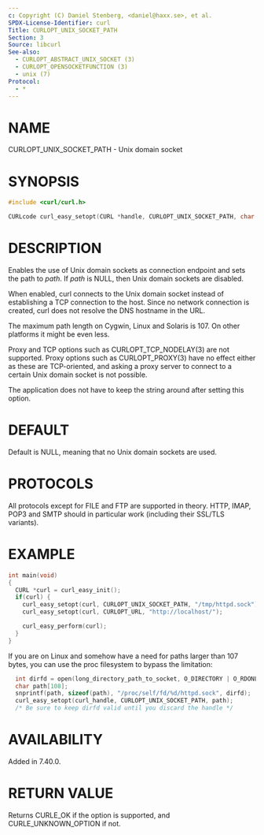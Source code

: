 ```yaml
---
c: Copyright (C) Daniel Stenberg, <daniel@haxx.se>, et al.
SPDX-License-Identifier: curl
Title: CURLOPT_UNIX_SOCKET_PATH
Section: 3
Source: libcurl
See-also:
  - CURLOPT_ABSTRACT_UNIX_SOCKET (3)
  - CURLOPT_OPENSOCKETFUNCTION (3)
  - unix (7)
Protocol:
  - *
---
```


# NAME

CURLOPT_UNIX_SOCKET_PATH - Unix domain socket

# SYNOPSIS

~~~c
#include <curl/curl.h>

CURLcode curl_easy_setopt(CURL *handle, CURLOPT_UNIX_SOCKET_PATH, char *path);
~~~

# DESCRIPTION

Enables the use of Unix domain sockets as connection endpoint and sets the
path to *path*. If *path* is NULL, then Unix domain sockets are
disabled.

When enabled, curl connects to the Unix domain socket instead of establishing
a TCP connection to the host. Since no network connection is created, curl
does not resolve the DNS hostname in the URL.

The maximum path length on Cygwin, Linux and Solaris is 107. On other platforms
it might be even less.

Proxy and TCP options such as CURLOPT_TCP_NODELAY(3) are not
supported. Proxy options such as CURLOPT_PROXY(3) have no effect either
as these are TCP-oriented, and asking a proxy server to connect to a certain
Unix domain socket is not possible.

The application does not have to keep the string around after setting this
option.

# DEFAULT

Default is NULL, meaning that no Unix domain sockets are used.

# PROTOCOLS

All protocols except for FILE and FTP are supported in theory. HTTP, IMAP,
POP3 and SMTP should in particular work (including their SSL/TLS variants).

# EXAMPLE

~~~c
int main(void)
{
  CURL *curl = curl_easy_init();
  if(curl) {
    curl_easy_setopt(curl, CURLOPT_UNIX_SOCKET_PATH, "/tmp/httpd.sock");
    curl_easy_setopt(curl, CURLOPT_URL, "http://localhost/");

    curl_easy_perform(curl);
  }
}
~~~

If you are on Linux and somehow have a need for paths larger than 107 bytes,
you can use the proc filesystem to bypass the limitation:

~~~c
  int dirfd = open(long_directory_path_to_socket, O_DIRECTORY | O_RDONLY);
  char path[108];
  snprintf(path, sizeof(path), "/proc/self/fd/%d/httpd.sock", dirfd);
  curl_easy_setopt(curl_handle, CURLOPT_UNIX_SOCKET_PATH, path);
  /* Be sure to keep dirfd valid until you discard the handle */
~~~

# AVAILABILITY

Added in 7.40.0.

# RETURN VALUE

Returns CURLE_OK if the option is supported, and CURLE_UNKNOWN_OPTION if not.
